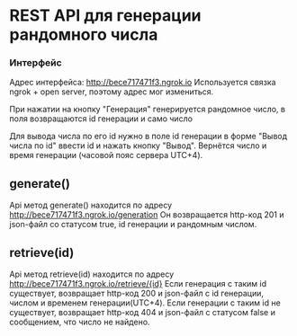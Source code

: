 # REST API для генерации рандомного числа

### Интерфейс

Адрес интерфейса: http://bece717471f3.ngrok.io
Используется связка ngrok + open server,
поэтому адрес мог измениться.

При нажатии на кнопку "Генерация" генерируется рандомное
число, в поля возвращаются id генерации и само число

Для вывода числа по его id нужно в поле id генерации
в форме "Вывод числа по id" ввести id и нажать кнопку "Вывод".
Вернётся число и время генерации (часовой пояс сервера UTC+4).

## generate()
Api метод generate() находится по адресу 
http://bece717471f3.ngrok.io/generation
Он возвращается http-код 201 и json-файл
со статусом true, id генерации и рандомным числом.

## retrieve(id)
Api метод retrieve(id) находится по адресу 
http://bece717471f3.ngrok.io/retrieve/{id}
Если генерация с таким id существует, возвращает
http-код 200 и json-файл с id генерации, числом
и временем генерации(UTC+4).
Если генерации с таким id не существует, возвращает
http-код 404 и json-файл с статусом false и сообщением,
что число не найдено.



